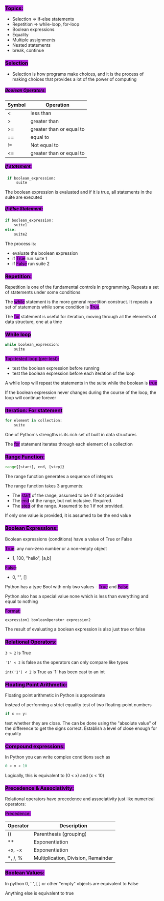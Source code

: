 ### <mark style="background:#AD21D9;">Topics:</mark>

- Selection ⇒ if-else statements
- Repetition ⇒ while-loop, for-loop
- Boolean expressions
- Equality
- Multiple assignments
- Nested statements
- break, continue

### <mark style="background:#AD21D9;">Selection</mark>

- Selection is how programs make choices, and it is the process of making choices that provides a lot of the power of computing

##### <mark style="background:#AD21D9;">Boolean Operators:</mark>

| Symbol | Operation                |
| ------ | ------------------------ |
| <      | less than                |
| >      | greater than             |
| >=     | greater than or equal to |
| ==     | equal to                 |
| !=     | Not equal to             |
| <=     | greater than or equal to |


##### <mark style="background:#AD21D9;">If statement:</mark>
```Python
 if boolean_expression: 
	 suite
```

The boolean expression is evaluated and if it is true, all statements in the suite are executed

##### <mark style="background:#AD21D9;">If-Else Statement:</mark>

```Python
if boolean_expression:
    suite1
else:
    suite2 
```

The process is:
- evaluate the boolean expression
- if <mark style="background:#AD21D9;">True</mark> run suite 1
- if <mark style="background:#AD21D9;">False</mark> run suite 2

### <mark style="background:#AD21D9;">Repetition:</mark>

Repetition is one of the fundamental controls in programming. Repeats a set of statements under some conditions

 The <mark style="background:#AD21D9;">while</mark> statement is the more general repetition construct. It repeats a set of statements while some condition is <mark style="background:#AD21D9;">True</mark>.

The <mark style="background:#AD21D9;">for</mark> statement is useful for iteration, moving through all the elements of data structure, one at a time

### <mark style="background:#AD21D9;">While loop</mark>

```Python
while boolean_expression: 
	suite
```

<mark style="background: #AD21D9;">Top-tested loop (pre-test):</mark>
- test the boolean expression before running
- test the boolean expression before each iteration of the loop

A while loop will repeat the statements in the suite while the boolean is <mark style="background:#AD21D9;">true</mark>

If the boolean expression never changes during the course of the loop, the loop will continue forever

### <mark style="background:#AD21D9;">Iteration: For statement</mark>

```Python
for element in collection:
    suite
```

One of Python's strengths is its rich set of built in data structures

The <mark style="background:#AD21D9;">for</mark> statement iterates through each element of a collection

### <mark style="background:#AD21D9;">Range Function:</mark>

```Python
range{[start], end, [step]}
```

The range function generates a sequence of integers

The range function takes 3 arguments:
- The <mark style="background:#AD21D9;">start</mark> of the range, assumed to be 0 if not provided
- The <mark style="background:#AD21D9;">end</mark> of the range, but not inclusive. Required.
- The <mark style="background:#AD21D9;">step</mark> of the range. Assumed to be 1 if not provided.

If only one value is provided, it is assumed to be the end value

### <mark style="background:#AD21D9;">Boolean Expressions:</mark>

Boolean expressions (conditions) have a value of True or False

<mark style="background:#AD21D9;">True</mark>: any non-zero number or a non-empty object
- 1, 100, "hello", [a,b]

<mark style="background:#AD21D9;">False</mark>:
- 0, "", []

Python has a type Bool with only two values - <mark style="background:#AD21D9;">True</mark> and <mark style="background:#AD21D9;">False</mark>

Python also has a special value none which is less than everything and equal to nothing

<mark style="background: #AD21D9;">Format:</mark>

```Python
expression1 booleanOperator expression2
```

The result of evaluating a boolean expression is also just true or false

### <mark style="background:#AD21D9;">Relational Operators:</mark>

``3 > 2`` is True

``'1' < 2`` is false as the operators can only compare like types

``int('1') < 2`` is True as '1' has been cast to an int

### <mark style="background:#AD21D9;">Floating Point Arithmetic:</mark>

Floating point arithmetic in Python is approximate

Instead of performing a strict equality test of two floating-point numbers

```Python
if x == y:
```

test whether they are close. The can be done using the "absolute value" of the difference to get the signs correct. Establish a level of close enough for equality

### <mark style="background:#AD21D9;">Compound expressions:</mark>

In Python you can write complex conditions such as

```Python
0 < x < 10
```

Logically, this is equivalent to (0 < x) and (x < 10)

### <mark style="background:#AD21D9;">Precedence & Associativity:</mark>

Relational operators have precedence and associativity just like numerical operators:

<mark style="background: #AD21D9;">Precedence:</mark>

| Operator                | Description                         |
| ----------------------- | ----------------------------------- |
| ()                      | Parenthesis (grouping)              |
| **                      | Exponentiation                      |
| +x, -x                  | Exponentiation                      |
| *, /, %                 | Multiplication, Division, Remainder |

### <mark style="background:#AD21D9;">Boolean Values:</mark>

In python 0, ' ', [ ] or other "empty" objects are equivalent to False

Anything else is equivalent to true